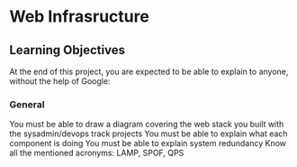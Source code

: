 # Web Infrasructure
## Learning Objectives
At the end of this project, you are expected to be able to explain to anyone, without the help of Google:

### General
You must be able to draw a diagram covering the web stack you built with the sysadmin/devops track projects
You must be able to explain what each component is doing
You must be able to explain system redundancy
Know all the mentioned acronyms: LAMP, SPOF, QPS

